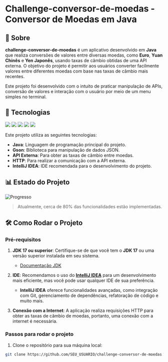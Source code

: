 # Challenge-conversor-de-moedas - Conversor de Moedas em Java

## 📖 Sobre

**challenge-conversor-de-moedas** é um aplicativo desenvolvido em **Java** que realiza conversões de valores entre diversas moedas, como **Euro**, **Yuan Chinês** e **Yen Japonês**, usando taxas de câmbio obtidas de uma API externa. O objetivo do projeto é permitir aos usuários converter facilmente valores entre diferentes moedas com base nas taxas de câmbio mais recentes.

Este projeto foi desenvolvido com o intuito de praticar manipulação de APIs, conversão de valores e interação com o usuário por meio de um menu simples no terminal.

## 🚀 Tecnologias

<div>
  <img src="https://img.shields.io/badge/Java-17-blue?style=for-the-badge&logo=java&logoColor=white">
  <img src="https://img.shields.io/badge/Gson-4.0.2-red?style=for-the-badge&logo=google&logoColor=white">
  <img src="https://img.shields.io/badge/HTTP-000000?style=for-the-badge&logo=http&logoColor=white">
  <img src="https://img.shields.io/badge/JSON-000000?style=for-the-badge&logo=json&logoColor=white">
  <img src="https://img.shields.io/badge/IntelliJ_IDEA-000000?style=for-the-badge&logo=intellij-idea&logoColor=white">
</div>

<p>Este projeto utiliza as seguintes tecnologias:</p>
<ul>
  <li><strong>Java</strong>: Linguagem de programação principal do projeto.</li>
  <li><strong>Gson</strong>: Biblioteca para manipulação de dados JSON.</li>
  <li><strong>API Externa</strong>: Para obter as taxas de câmbio entre moedas.</li>
  <li><strong>HTTP</strong>: Para realizar a comunicação com a API externa.</li>
  <li><strong>IntelliJ IDEA</strong>: IDE recomendada para o desenvolvimento do projeto.</li>
</ul>

## 📊 Estado do Projeto

![Progresso](https://img.shields.io/badge/Progresso-80%25-yellow?style=for-the-badge&labelColor=000000&color=FFFF00&logo=github)

> Atualmente, cerca de 80% das funcionalidades estão implementadas.

## 🛠️ Como Rodar o Projeto

### Pré-requisitos

1. **JDK 17 ou superior**: Certifique-se de que você tem o **JDK 17** ou uma versão superior instalada em seu sistema.
   - [Documentação JDK](https://www.oracle.com/java/technologies/javase-jdk17-downloads.html)

2. **IDE**: Recomendamos o uso do **[IntelliJ IDEA](https://www.jetbrains.com/idea/)** para um desenvolvimento mais eficiente, mas você pode usar qualquer IDE de sua preferência.
   - **IntelliJ IDEA** oferece funcionalidades avançadas, como integração com Git, gerenciamento de dependências, refatoração de código e muito mais.

3. **Conexão com a Internet**: A aplicação realiza requisições HTTP para obter as taxas de câmbio de moedas, portanto, uma conexão com a internet é necessária.

### Passos para rodar o projeto

1. Clone o repositório para sua máquina local:

```bash
git clone https://github.com/SEU_USUARIO/challenge-conversor-de-moedas.git


